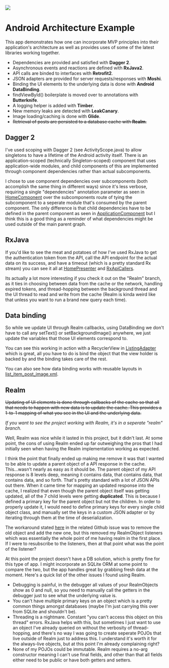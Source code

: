 ![](samplegif.gif)
# Android Architecture Example
This app demonstrates how one can incorporate MVP principles into their application's architecture as well as provides uses of some of the latest libraries working together. 
* Dependencies are provided and satisfied with **Dagger 2**.
* Asynchronous events and reactions are defined with **RxJava2**.
* API calls are binded to interfaces with **Retrofit2**.
* JSON adapters are provided for server requests/responses with **Moshi**.
* Binding the UI elements to the underlying data is done with **Android DataBinding**.
* findViewById() boilerplate is moved over to annotations with **Butterknife**.
* A logging helper is added with **Timber**.
* New memory leaks are detected with **LeakCanary**.
* Image loading/caching is done with **Glide**.
* ~~Retrieval of posts are persisted to a database cache with **Realm**.~~

## Dagger 2
I've used scoping with Dagger 2 (see ActivityScope.java) to allow singletons to have a lifetime of the Android activity itself. There is an application-scoped (technically Singleton-scoped) component that uses application-wide modules, and child components of this are implemented through component dependencies rather than actual subcomponents. 

I chose to use component dependencies over subcomponents (both accomplish the same thing in different ways) since it's less verbose, requiring a single "dependencies" annotation parameter as seen in [HomeComponent](https://github.com/WaylonBrown/Android-Architecture-Example/blob/master/app/src/main/java/com/redditapp/dagger/components/HomeComponent.java) over the subcomponents route of tying the subcomponent to a seperate module that's consumed by the parent component. The only difference is that child dependencies have to be defined in the parent component as seen in [ApplicationComponent](https://github.com/WaylonBrown/Android-Architecture-Example/blob/master/app/src/main/java/com/redditapp/dagger/components/ApplicationComponent.java) but I think this is a good thing as a reminder of what dependencies might be used outside of the main parent graph.

## RxJava
If you'd like to see the meat and potatoes of how I've used RxJava to get the authentication token from the API, call the API endpoint for the actual data on its success, and have a timeout (which is a pretty standard Rx stream) you can see it all at [HomePresenter](https://github.com/WaylonBrown/Android-Architecture-Example/blob/master/app/src/main/java/com/redditapp/screens/home/HomePresenter.java) and [RxApiCallers](https://github.com/WaylonBrown/Android-Architecture-Example/blob/master/app/src/main/java/com/redditapp/api/RxApiCallers.java).

Its actually a lot more interesting if you check it out on the "Realm" branch, as it ties in choosing between data from the cache or the network, handling expired tokens, and thread-hopping between the background thread and the UI thread to read and write from the cache (Realm is kinda weird like that unless you want to run a brand new query each time).

## Data binding
So while we update UI through Realm callbacks, using DataBinding we don't have to call any setText() or setBackgroundImage() anywhere, we just update the variables that those UI elements correspond to. 

You can see this working in action with a RecyclerView in [ListingAdapter](https://github.com/WaylonBrown/Android-Architecture-Example/blob/master/app/src/main/java/com/redditapp/ui/ListingAdapter.java) which is great, all you have to do is bind the object that the view holder is backed by and the binding takes care of the rest. 

You can also see how data binding works with reusable layouts in [list_item_post_image.xml](https://github.com/WaylonBrown/Android-Architecture-Example/blob/master/app/src/main/res/layout/list_item_post_image.xml).

## Realm
~~Updating of UI elements is done through callbacks of the cache so that all that needs to happen with new data is to update the cache. This provides a 1-to-1 mapping of what you see in the UI and the underlying data.~~
 
*If you want to see the project working with Realm, it's in a seperate "realm" branch.*
 
Well, Realm was nice while it lasted in this project, but it didn't last. At some point, the cons of using Realm ended up far outweighing the pros that I had initially seen when having the Realm implementation working as expected. 

I think the point that finally ended up making me remove it was that I wanted to be able to update a parent object of a API response in the cache. This...wasn't nearly as easy as it should be. The parent object of my API response is 8 levels deep, meaning it contains data, that contains data, that contains data, and so forth. That's pretty standard with a lot of JSON APIs out there. When it came time for mapping an updated response into the cache, I realized that even though the parent object itself was getting updated, all of the 7 child levels were getting **duplicated**. This is because I defined a primary key for the parent object but not the children. In order to properly update it, I would need to define primary keys for every single child object class, and manually set the keys in a custom JSON adapter or by iterating through them at the time of deserialization.

The workaround stated [here](https://github.com/realm/realm-java/issues/2918) in the related Github issue was to remove the old object and add the new one, but this removed my RealmObject listeners which was essentially the whole point of me having realm in the first place. If I were to resubscribe to the listeners, then at that point what was the point of the listener? 

At this point the project doesn't have a DB solution, which is pretty fine for this type of app. I might incorporate an SQLite ORM at some point to compare the two, but the app handles great by grabbing fresh data at the moment. Here's a quick list of the other issues I found using Realm.
* Debugging is painful, in the debugger all values of your RealmObjects show as 0 and null, so you need to manually call the getters in the debugger just to see what the underlying value is.
* You can't have multiple primary keys on an object which is a pretty common things amongst databases (maybe I'm just carrying this over from SQLite and shouldn't be).
* Threading is a nightmare. Constant "you can't access this object on this thread" errors. RxJava helps with this, but sometimes I just want to use an object I've already queried on without the verbosity of thread-hopping, and there's no way I was going to create seperate POJOs that live outside of Realm just to address this. I understand it's worth it for the always-live objects, but at this point I'm already complaining right?
* None of my POJOs could be immutable. Realm requires a no-arg constructor meaning I can't use final fields, and other than that all fields either need to be public or have both getters and setters.
